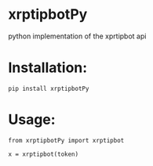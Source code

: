 # xrptipbotPy
python implementation of the xprtipbot api


# Installation:
`pip install xrptipbotPy`

# Usage:
`from xrptipbotPy import xrptipbot`

`x = xrptipbot(token)`
